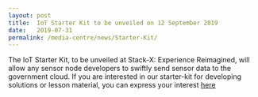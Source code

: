 ```yaml
---
layout: post
title:  IoT Starter Kit to be unveiled on 12 September 2019
date:   2019-07-31
permalink: /media-centre/news/Starter-Kit/
---
```


The IoT Starter Kit, to be unveiled at Stack-X: Experience Reimagined, will allow any sensor node developers to swiftly send sensor data to the government cloud. If you are interested in our starter-kit for developing solutions or lesson material, you can express your interest [here](https://go.gov.sg/iotkit-eoi)
